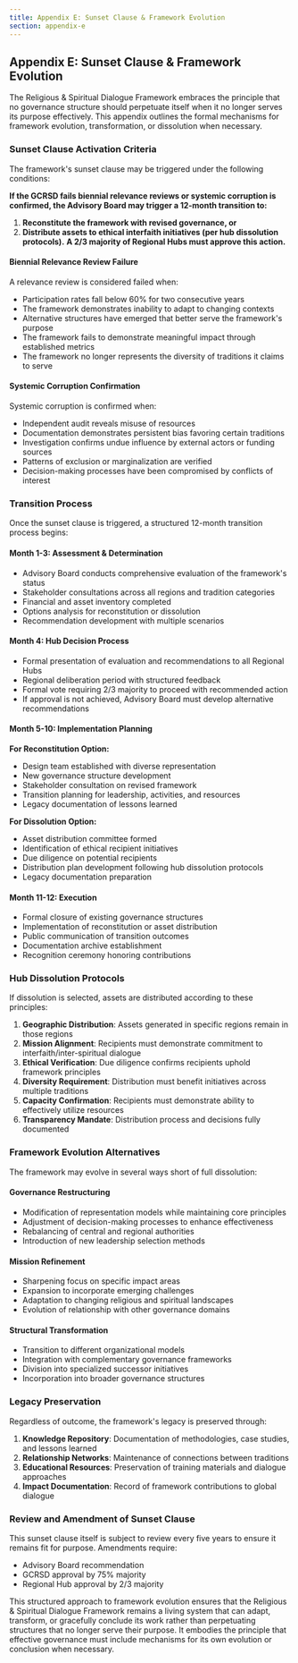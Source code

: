 ```yaml
---
title: Appendix E: Sunset Clause & Framework Evolution
section: appendix-e
---
```


## Appendix E: Sunset Clause & Framework Evolution

The Religious & Spiritual Dialogue Framework embraces the principle that no governance structure should perpetuate itself when it no longer serves its purpose effectively. This appendix outlines the formal mechanisms for framework evolution, transformation, or dissolution when necessary.

### Sunset Clause Activation Criteria

The framework's sunset clause may be triggered under the following conditions:

**If the GCRSD fails biennial relevance reviews or systemic corruption is confirmed, the Advisory Board may trigger a 12-month transition to:**
1. **Reconstitute the framework with revised governance, or**
2. **Distribute assets to ethical interfaith initiatives (per hub dissolution protocols).**
**A 2/3 majority of Regional Hubs must approve this action.**

#### Biennial Relevance Review Failure
A relevance review is considered failed when:
- Participation rates fall below 60% for two consecutive years
- The framework demonstrates inability to adapt to changing contexts
- Alternative structures have emerged that better serve the framework's purpose
- The framework fails to demonstrate meaningful impact through established metrics
- The framework no longer represents the diversity of traditions it claims to serve

#### Systemic Corruption Confirmation
Systemic corruption is confirmed when:
- Independent audit reveals misuse of resources
- Documentation demonstrates persistent bias favoring certain traditions
- Investigation confirms undue influence by external actors or funding sources
- Patterns of exclusion or marginalization are verified
- Decision-making processes have been compromised by conflicts of interest

### Transition Process

Once the sunset clause is triggered, a structured 12-month transition process begins:

#### Month 1-3: Assessment & Determination
- Advisory Board conducts comprehensive evaluation of the framework's status
- Stakeholder consultations across all regions and tradition categories
- Financial and asset inventory completed
- Options analysis for reconstitution or dissolution
- Recommendation development with multiple scenarios

#### Month 4: Hub Decision Process
- Formal presentation of evaluation and recommendations to all Regional Hubs
- Regional deliberation period with structured feedback
- Formal vote requiring 2/3 majority to proceed with recommended action
- If approval is not achieved, Advisory Board must develop alternative recommendations

#### Month 5-10: Implementation Planning
**For Reconstitution Option:**
- Design team established with diverse representation
- New governance structure development
- Stakeholder consultation on revised framework
- Transition planning for leadership, activities, and resources
- Legacy documentation of lessons learned

**For Dissolution Option:**
- Asset distribution committee formed
- Identification of ethical recipient initiatives
- Due diligence on potential recipients
- Distribution plan development following hub dissolution protocols
- Legacy documentation preparation

#### Month 11-12: Execution
- Formal closure of existing governance structures
- Implementation of reconstitution or asset distribution
- Public communication of transition outcomes
- Documentation archive establishment
- Recognition ceremony honoring contributions

### Hub Dissolution Protocols

If dissolution is selected, assets are distributed according to these principles:

1. **Geographic Distribution**: Assets generated in specific regions remain in those regions
2. **Mission Alignment**: Recipients must demonstrate commitment to interfaith/inter-spiritual dialogue
3. **Ethical Verification**: Due diligence confirms recipients uphold framework principles
4. **Diversity Requirement**: Distribution must benefit initiatives across multiple traditions
5. **Capacity Confirmation**: Recipients must demonstrate ability to effectively utilize resources
6. **Transparency Mandate**: Distribution process and decisions fully documented

### Framework Evolution Alternatives

The framework may evolve in several ways short of full dissolution:

#### Governance Restructuring
- Modification of representation models while maintaining core principles
- Adjustment of decision-making processes to enhance effectiveness
- Rebalancing of central and regional authorities
- Introduction of new leadership selection methods

#### Mission Refinement
- Sharpening focus on specific impact areas
- Expansion to incorporate emerging challenges
- Adaptation to changing religious and spiritual landscapes
- Evolution of relationship with other governance domains

#### Structural Transformation
- Transition to different organizational models
- Integration with complementary governance frameworks
- Division into specialized successor initiatives
- Incorporation into broader governance structures

### Legacy Preservation

Regardless of outcome, the framework's legacy is preserved through:

1. **Knowledge Repository**: Documentation of methodologies, case studies, and lessons learned
2. **Relationship Networks**: Maintenance of connections between traditions
3. **Educational Resources**: Preservation of training materials and dialogue approaches
4. **Impact Documentation**: Record of framework contributions to global dialogue

### Review and Amendment of Sunset Clause

This sunset clause itself is subject to review every five years to ensure it remains fit for purpose. Amendments require:
- Advisory Board recommendation
- GCRSD approval by 75% majority
- Regional Hub approval by 2/3 majority

This structured approach to framework evolution ensures that the Religious & Spiritual Dialogue Framework remains a living system that can adapt, transform, or gracefully conclude its work rather than perpetuating structures that no longer serve their purpose. It embodies the principle that effective governance must include mechanisms for its own evolution or conclusion when necessary.
